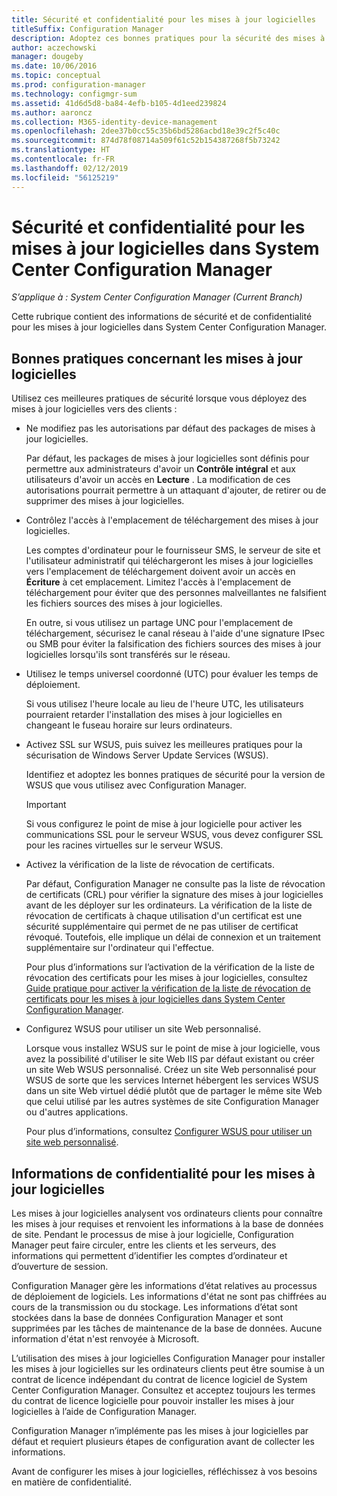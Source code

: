 ```yaml
---
title: Sécurité et confidentialité pour les mises à jour logicielles
titleSuffix: Configuration Manager
description: Adoptez ces bonnes pratiques pour la sécurité des mises à jour logicielles et découvrez comment Configuration Manager gère les informations de confidentialité.
author: aczechowski
manager: dougeby
ms.date: 10/06/2016
ms.topic: conceptual
ms.prod: configuration-manager
ms.technology: configmgr-sum
ms.assetid: 41d6d5d8-ba84-4efb-b105-4d1eed239824
ms.author: aaroncz
ms.collection: M365-identity-device-management
ms.openlocfilehash: 2dee37b0cc55c35b6bd5286acbd18e39c2f5c40c
ms.sourcegitcommit: 874d78f08714a509f61c52b154387268f5b73242
ms.translationtype: HT
ms.contentlocale: fr-FR
ms.lasthandoff: 02/12/2019
ms.locfileid: "56125219"
---
```

# <a name="security-and-privacy-for-software-updates-in-system-center-configuration-manager"></a>Sécurité et confidentialité pour les mises à jour logicielles dans System Center Configuration Manager

*S’applique à : System Center Configuration Manager (Current Branch)*

Cette rubrique contient des informations de sécurité et de confidentialité pour les mises à jour logicielles dans System Center Configuration Manager.  

##  <a name="BKMK_Security_HardwareInventory"></a> Bonnes pratiques concernant les mises à jour logicielles  
 Utilisez ces meilleures pratiques de sécurité lorsque vous déployez des mises à jour logicielles vers des clients :  

-   Ne modifiez pas les autorisations par défaut des packages de mises à jour logicielles.  

     Par défaut, les packages de mises à jour logicielles sont définis pour permettre aux administrateurs d'avoir un **Contrôle intégral** et aux utilisateurs d'avoir un accès en **Lecture** . La modification de ces autorisations pourrait permettre à un attaquant d'ajouter, de retirer ou de supprimer des mises à jour logicielles.  

-   Contrôlez l'accès à l'emplacement de téléchargement des mises à jour logicielles.  

     Les comptes d'ordinateur pour le fournisseur SMS, le serveur de site et l'utilisateur administratif qui téléchargeront les mises à jour logicielles vers l'emplacement de téléchargement doivent avoir un accès en **Écriture** à cet emplacement. Limitez l'accès à l'emplacement de téléchargement pour éviter que des personnes malveillantes ne falsifient les fichiers sources des mises à jour logicielles.  

     En outre, si vous utilisez un partage UNC pour l'emplacement de téléchargement, sécurisez le canal réseau à l'aide d'une signature IPsec ou SMB pour éviter la falsification des fichiers sources des mises à jour logicielles lorsqu'ils sont transférés sur le réseau.  

-   Utilisez le temps universel coordonné (UTC) pour évaluer les temps de déploiement.  

     Si vous utilisez l'heure locale au lieu de l'heure UTC, les utilisateurs pourraient retarder l'installation des mises à jour logicielles en changeant le fuseau horaire sur leurs ordinateurs.  

-   Activez SSL sur WSUS, puis suivez les meilleures pratiques pour la sécurisation de Windows Server Update Services (WSUS).  

     Identifiez et adoptez les bonnes pratiques de sécurité pour la version de WSUS que vous utilisez avec Configuration Manager.  

    > [!IMPORTANT]  
    >  Si vous configurez le point de mise à jour logicielle pour activer les communications SSL pour le serveur WSUS, vous devez configurer SSL pour les racines virtuelles sur le serveur WSUS.  

-   Activez la vérification de la liste de révocation de certificats.  

     Par défaut, Configuration Manager ne consulte pas la liste de révocation de certificats (CRL) pour vérifier la signature des mises à jour logicielles avant de les déployer sur les ordinateurs. La vérification de la liste de révocation de certificats à chaque utilisation d'un certificat est une sécurité supplémentaire qui permet de ne pas utiliser de certificat révoqué. Toutefois, elle implique un délai de connexion et un traitement supplémentaire sur l'ordinateur qui l'effectue.  

     Pour plus d’informations sur l’activation de la vérification de la liste de révocation des certificats pour les mises à jour logicielles, consultez [Guide pratique pour activer la vérification de la liste de révocation de certificats pour les mises à jour logicielles dans System Center Configuration Manager](../get-started/manage-settings-for-software-updates.md#crl-checking-for-software-updates).  

-   Configurez WSUS pour utiliser un site Web personnalisé.  

     Lorsque vous installez WSUS sur le point de mise à jour logicielle, vous avez la possibilité d'utiliser le site Web IIS par défaut existant ou créer un site Web WSUS personnalisé. Créez un site Web personnalisé pour WSUS de sorte que les services Internet hébergent les services WSUS dans un site Web virtuel dédié plutôt que de partager le même site Web que celui utilisé par les autres systèmes de site Configuration Manager ou d'autres applications.  

     Pour plus d’informations, consultez [Configurer WSUS pour utiliser un site web personnalisé](plan-for-software-updates.md#BKMK_CustomWebSite).  

##  <a name="BKMK_Privacy_HardwareInventory"></a> Informations de confidentialité pour les mises à jour logicielles  
 Les mises à jour logicielles analysent vos ordinateurs clients pour connaître les mises à jour requises et renvoient les informations à la base de données de site. Pendant le processus de mise à jour logicielle, Configuration Manager peut faire circuler, entre les clients et les serveurs, des informations qui permettent d’identifier les comptes d’ordinateur et d’ouverture de session.  

 Configuration Manager gère les informations d’état relatives au processus de déploiement de logiciels. Les informations d'état ne sont pas chiffrées au cours de la transmission ou du stockage. Les informations d’état sont stockées dans la base de données Configuration Manager et sont supprimées par les tâches de maintenance de la base de données. Aucune information d'état n'est renvoyée à Microsoft.  

 L’utilisation des mises à jour logicielles Configuration Manager pour installer les mises à jour logicielles sur les ordinateurs clients peut être soumise à un contrat de licence indépendant du contrat de licence logiciel de System Center Configuration Manager. Consultez et acceptez toujours les termes du contrat de licence logicielle pour pouvoir installer les mises à jour logicielles à l’aide de Configuration Manager.  

 Configuration Manager n’implémente pas les mises à jour logicielles par défaut et requiert plusieurs étapes de configuration avant de collecter les informations.  

 Avant de configurer les mises à jour logicielles, réfléchissez à vos besoins en matière de confidentialité.  
